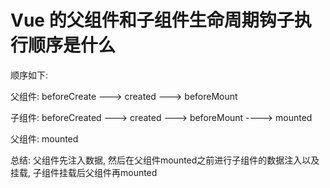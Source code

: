 # Vue 的父组件和子组件生命周期钩子执行顺序是什么 

顺序如下:

父组件: beforeCreate ---> created ---> beforeMount

子组件: beforeCreated ---> created ---> beforeMount ----> mounted

父组件: mounted

   总结: 父组件先注入数据, 然后在父组件mounted之前进行子组件的数据注入以及挂载, 子组件挂载后父组件再mounted

